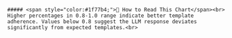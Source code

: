 
    ##### <span style="color:#1f77b4;">🔎 How to Read This Chart</span><br>
    Higher percentages in 0.8-1.0 range indicate better template adherence. Values below 0.8 suggest the LLM response deviates significantly from expected templates.<br>
    